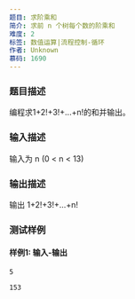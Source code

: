 ```yaml
---
题目: 求阶乘和
简介: 求前 n 个树每个数的阶乘和
难度: 2
标签: 数值运算|流程控制-循环
作者: Unknown
慕码: 1690
---
```


### 题目描述

编程求1+2!+3!+...+n!的和并输出。

### 输入描述

输入为 n (0 < n < 13)

### 输出描述

输出 1+2!+3!+...+n!

### 测试样例

#### 样例1: 输入-输出

```
5
```

```
153
```

